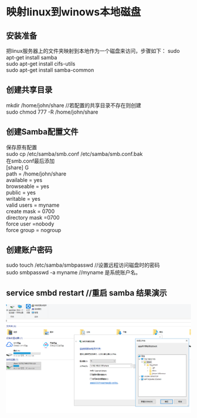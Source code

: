 映射linux到winows本地磁盘
======================
安装准备
---------------------

把linux服务器上的文件夹映射到本地作为一个磁盘来访问，步骤如下：
sudo apt-get install samba  
sudo apt-get install cifs-utils     
sudo apt-get install samba-common

创建共享目录
---------------------
mkdir /home/john/share    //若配置的共享目录不存在则创建  
sudo chmod 777 -R /home/john/share

创建Samba配置文件
---------------------
保存原有配置  
sudo cp /etc/samba/smb.conf /etc/samba/smb.conf.bak  
在smb.conf最后添加   
[share] G    
path = /home/john/share   
available = yes     
browseable = yes     
public = yes   
writable = yes   
valid users = myname   
create mask = 0700   
directory mask =0700   
force user =nobody  
force group = nogroup   

创建账户密码
---------------------
sudo touch /etc/samba/smbpasswd  //设置远程访问磁盘时的密码　  
sudo smbpasswd -a myname   //myname 是系统账户名。  

service smbd restart //重启 samba
结果演示
---------------------
<img src="https://github.com/ZhangChuann/my_jetson/raw/master/docs/images/1_jet_instrall_3.png">

